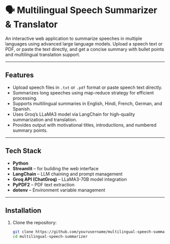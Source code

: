 # 🗣️ Multilingual Speech Summarizer & Translator
An interactive web application to summarize speeches in multiple languages using advanced large language models. Upload a speech text or PDF, or paste the text directly, and get a concise summary with bullet points and multilingual translation support.

---

## Features

- Upload speech files in `.txt` or `.pdf` format or paste speech text directly.
- Summarizes long speeches using map-reduce strategy for efficient processing.
- Supports multilingual summaries in English, Hindi, French, German, and Spanish.
- Uses Groq’s LLaMA3 model via LangChain for high-quality summarization and translation.
- Provides output with motivational titles, introductions, and numbered summary points.

---

## Tech Stack

- **Python**  
- **Streamlit** – for building the web interface  
- **LangChain** – LLM chaining and prompt management  
- **Groq API (ChatGroq)** – LLaMA3-70B model integration  
- **PyPDF2** – PDF text extraction  
- **dotenv** – Environment variable management  

---

## Installation

1. Clone the repository:

   ```bash
   git clone https://github.com/yourusername/multilingual-speech-summarizer.git
   cd multilingual-speech-summarizer
